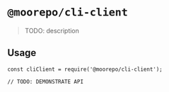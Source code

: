 # `@moorepo/cli-client`

> TODO: description

## Usage

```
const cliClient = require('@moorepo/cli-client');

// TODO: DEMONSTRATE API
```
